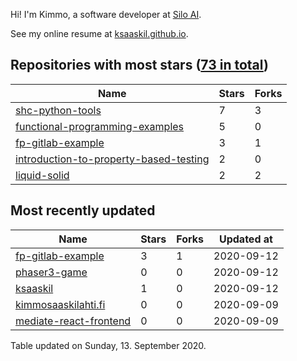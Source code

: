 Hi! I'm Kimmo, a software developer at [Silo AI](https://silo.ai/).

See my online resume at [ksaaskil.github.io](https://ksaaskil.github.io).

<!-- repositories starts -->

## Repositories with most stars ([73 in total](https://github.com/ksaaskil?tab=repositories))
| Name        | Stars           | Forks  |
| ------------- |-------------| -----|
|[shc-python-tools](https://github.com/ksaaskil/shc-python-tools)|7|3
|[functional-programming-examples](https://github.com/ksaaskil/functional-programming-examples)|5|0
|[fp-gitlab-example](https://github.com/ksaaskil/fp-gitlab-example)|3|1
|[introduction-to-property-based-testing](https://github.com/ksaaskil/introduction-to-property-based-testing)|2|0
|[liquid-solid](https://github.com/ksaaskil/liquid-solid)|2|2

<!-- repositories ends -->
<!-- recent_repositories starts -->

## Most recently updated
| Name        | Stars           | Forks  | Updated at
| ------------- |-------------| -----|-----|
|[fp-gitlab-example](https://github.com/ksaaskil/fp-gitlab-example)|3|1|2020-09-12
|[phaser3-game](https://github.com/ksaaskil/phaser3-game)|0|0|2020-09-12
|[ksaaskil](https://github.com/ksaaskil/ksaaskil)|1|0|2020-09-12
|[kimmosaaskilahti.fi](https://github.com/ksaaskil/kimmosaaskilahti.fi)|0|0|2020-09-09
|[mediate-react-frontend](https://github.com/ksaaskil/mediate-react-frontend)|0|0|2020-09-09

<!-- recent_repositories ends -->
<!-- updated_at starts -->
Table updated on Sunday, 13. September 2020.
<!-- updated_at ends -->
